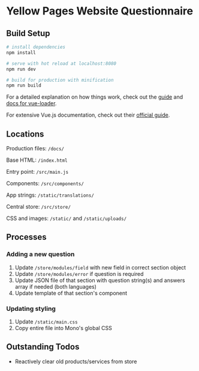 # Yellow Pages Website Questionnaire

## Build Setup

``` bash
# install dependencies
npm install

# serve with hot reload at localhost:8080
npm run dev

# build for production with minification
npm run build
```

For a detailed explanation on how things work, check out the [guide](http://vuejs-templates.github.io/webpack/) and [docs for vue-loader](http://vuejs.github.io/vue-loader).

For extensive Vue.js documentation, check out their [official guide](https://vuejs.org/).


## Locations

Production files: `/docs/`

Base HTML: `/index.html`

Entry point: `/src/main.js`

Components: `/src/components/`

App strings: `/static/translations/`

Central store: `/src/store/`

CSS and images: `/static/` and `/static/uploads/`


## Processes

### Adding a new question
1. Update `/store/modules/field` with new field in correct section object
2. Update `/store/modules/error` if question is required
2. Update JSON file of that section with question string(s) and answers array if needed (both languages)
3. Update template of that section's component

### Updating styling
1. Update `/static/main.css`
2. Copy entire file into Mono's global CSS


## Outstanding Todos
- Reactively clear old products/services from store
